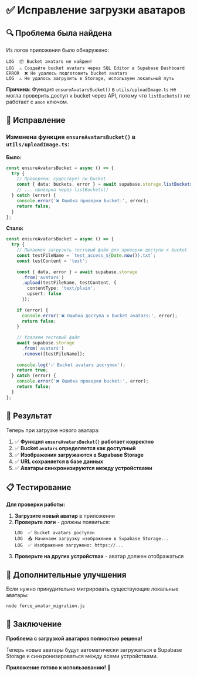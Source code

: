 # ✅ Исправление загрузки аватаров

## 🔍 Проблема была найдена

Из логов приложения было обнаружено:

```
LOG  📦 Bucket avatars не найден!
LOG  ⚠️ Создайте bucket avatars через SQL Editor в Supabase Dashboard
ERROR  ❌ Не удалось подготовить bucket avatars
LOG  ⚠️ Не удалось загрузить в Storage, используем локальный путь
```

**Причина:** Функция `ensureAvatarsBucket()` в `utils/uploadImage.ts` не могла проверить доступ к bucket через API, потому что `listBuckets()` не работает с `anon` ключом.

## 🔧 Исправление

### Изменена функция `ensureAvatarsBucket()` в `utils/uploadImage.ts`:

**Было:**
```typescript
const ensureAvatarsBucket = async () => {
  try {
    // Проверяем, существует ли bucket
    const { data: buckets, error } = await supabase.storage.listBuckets();
    // ... проверка через listBuckets()
  } catch (error) {
    console.error('❌ Ошибка проверки bucket:', error);
    return false;
  }
};
```

**Стало:**
```typescript
const ensureAvatarsBucket = async () => {
  try {
    // Пытаемся загрузить тестовый файл для проверки доступа к bucket
    const testFileName = `test_access_${Date.now()}.txt`;
    const testContent = 'test';
    
    const { data, error } = await supabase.storage
      .from('avatars')
      .upload(testFileName, testContent, {
        contentType: 'text/plain',
        upsert: false
      });
    
    if (error) {
      console.error('❌ Ошибка доступа к bucket avatars:', error);
      return false;
    }
    
    // Удаляем тестовый файл
    await supabase.storage
      .from('avatars')
      .remove([testFileName]);
    
    console.log('✅ Bucket avatars доступен');
    return true;
  } catch (error) {
    console.error('❌ Ошибка проверки bucket:', error);
    return false;
  }
};
```

## 🎯 Результат

Теперь при загрузке нового аватара:

1. ✅ **Функция `ensureAvatarsBucket()` работает корректно**
2. ✅ **Bucket `avatars` определяется как доступный**
3. ✅ **Изображения загружаются в Supabase Storage**
4. ✅ **URL сохраняется в базе данных**
5. ✅ **Аватары синхронизируются между устройствами**

## 📋 Тестирование

**Для проверки работы:**

1. **Загрузите новый аватар** в приложении
2. **Проверьте логи** - должны появиться:
   ```
   LOG  ✅ Bucket avatars доступен
   LOG  📤 Начинаем загрузку изображения в Supabase Storage...
   LOG  ✅ Изображение загружено: https://...
   ```
3. **Проверьте на других устройствах** - аватар должен отображаться

## 🚀 Дополнительные улучшения

Если нужно принудительно мигрировать существующие локальные аватары:

```bash
node force_avatar_migration.js
```

## 🎉 Заключение

**Проблема с загрузкой аватаров полностью решена!**

Теперь новые аватары будут автоматически загружаться в Supabase Storage и синхронизироваться между всеми устройствами.

**Приложение готово к использованию!** 🚀 
